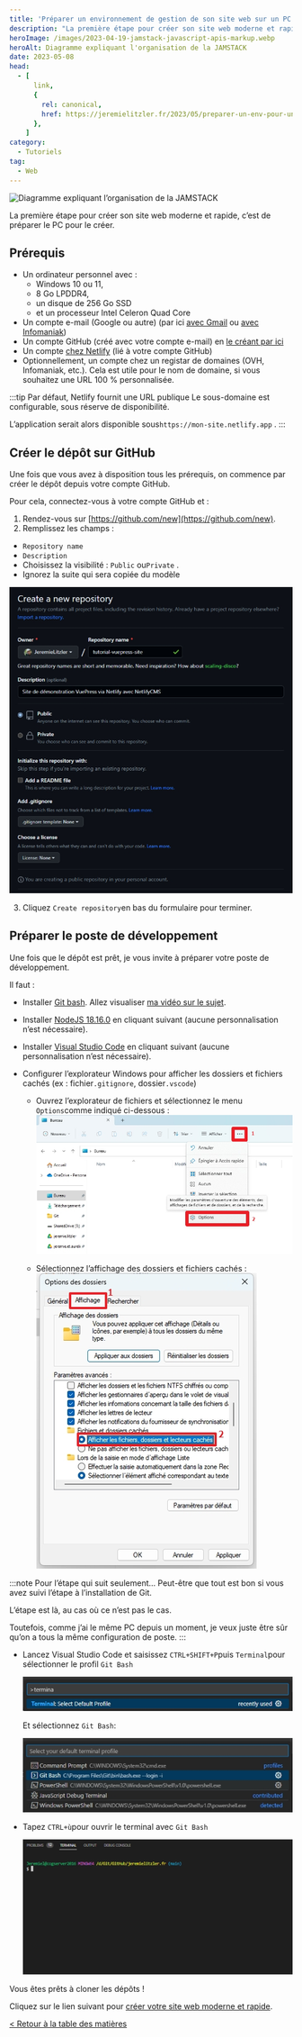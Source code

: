 ```yaml
---
title: 'Préparer un environnement de gestion de son site web sur un PC lambda en 2 étapes'
description: "La première étape pour créer son site web moderne et rapide, c'est de préparer le PC pour le créer."
heroImage: /images/2023-04-19-jamstack-javascript-apis-markup.webp
heroAlt: Diagramme expliquant l'organisation de la JAMSTACK
date: 2023-05-08
head:
  - [
      link,
      {
        rel: canonical,
        href: https://jeremielitzler.fr/2023/05/preparer-un-env-pour-un-site-moderne-rapide/,
      },
    ]
category:
  - Tutoriels
tag:
  - Web
---
```


![Diagramme expliquant l’organisation de la JAMSTACK](/images/2023-04-19-jamstack-javascript-apis-markup.webp 'Image issue de l\'article ["New to Jamstack? Everything You Need to Know to Get Started"](https://snipcart.com/blog/jamstack) de Snipcart.')

La première étape pour créer son site web moderne et rapide, c’est de préparer le PC pour le créer.

<!-- more -->

## Prérequis

- Un ordinateur personnel avec :
  - Windows 10 ou 11,
  - 8 Go LPDDR4,
  - un disque de 256 Go SSD
  - et un processeur Intel Celeron Quad Core
- Un compte e-mail (Google ou autre) (par ici [avec Gmail](https://accounts.google.com/) ou [avec Infomaniak](https://www.infomaniak.com/fr/email-gratuit))
- Un compte GitHub (créé avec votre compte e-mail) en [le créant par ici](https://github.com/signup.)
- Un compte [chez Netlify](https://app.netlify.com/) (lié à votre compte GitHub)
- Optionnellement, un compte chez un registar de domaines (OVH, Infomaniak, etc.). Cela est utile pour le nom de domaine, si vous souhaitez une URL 100 % personnalisée.

:::tip Par défaut, Netlify fournit une URL publique
Le sous-domaine est configurable, sous réserve de disponibilité.

L’application serait alors disponible sous`https://mon-site.netlify.app` .
:::

## Créer le dépôt sur GitHub

Une fois que vous avez à disposition tous les prérequis, on commence par créer le dépôt depuis votre compte GitHub.

Pour cela, connectez-vous à votre compte GitHub et :

1. Rendez-vous sur [https://github.com/new](https://github.com/new).
2. Remplissez les champs :

- `Repository name`
- `Description`
- Choisissez la visibilité : `Public` ou`Private` .
- Ignorez la suite qui sera copiée du modèle

![Créer le dépôt sur GitHub](./images/creer-le-depot-sur-github.jpg)

3. Cliquez `Create repository`en bas du formulaire pour terminer.

## Préparer le poste de développement

Une fois que le dépôt est prêt, je vous invite à préparer votre poste de développement.

Il faut :

- Installer [Git bash](https://git-scm.com/downloads). Allez visualiser [ma vidéo sur le sujet](https://youtu.be/eHTZ-2qY19s).

- Installer [NodeJS 18.16.0](https://nodejs.org/en/blog/release/v18.16.0/) en cliquant suivant (aucune personnalisation n’est nécessaire).

- Installer [Visual Studio Code](https://code.visualstudio.com/download) en cliquant suivant (aucune personnalisation n’est nécessaire).

- Configurer l’explorateur Windows pour afficher les dossiers et fichiers cachés (ex : fichier`.gitignore`, dossier`.vscode`)

  - Ouvrez l’explorateur de fichiers et sélectionnez le menu `Options`comme indiqué ci-dessous :
    ![Ouvrir les options de visualisation des dossiers](./images/ouvrir-les-options-de-visualisation-des-dossiers.jpg)

  - Sélectionnez l’affichage des dossiers et fichiers cachés :
    ![Sélectionner l’option d’afficher les fichiers et dossiers cachés.](./images/selectionner-loption-dafficher-les-fichiers-et-dossiers-caches.jpg)

:::note Pour l’étape qui suit seulement…
Peut-être que tout est bon si vous avez suivi l’étape à l’installation de Git.

L’étape est là, au cas où ce n’est pas le cas.

Toutefois, comme j’ai le même PC depuis un moment, je veux juste être sûr qu’on a tous la même configuration de poste.
:::

- Lancez Visual Studio Code et saisissez `CTRL+SHIFT+P`puis `Terminal`pour sélectionner le profil `Git Bash`

  ![Changer le profil du terminal](./images/changer-le-profil-du-terminal.jpg)

  Et sélectionnez `Git Bash`:

  ![Sélectionner git bash](./images/selectionner-git-bash.jpg)

- Tapez `CTRL+ù`pour ouvrir le terminal avec `Git Bash`

  ![Le terminal est lancé avec Git Bash](./images/le-terminal-est-lance-avec-git-bash.jpg)

Vous êtes prêts à cloner les dépôts !

Cliquez sur le lien suivant pour [créer votre site web moderne et rapide](../creer-son-site-moderne-rapide/README.md).

[< Retour à la table des matières](../comment-realiser-son-site-moderne-et-rapide/README.md)

